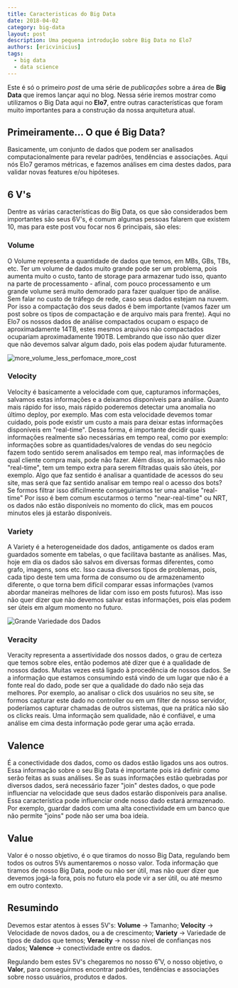 ```yaml
---
title: Caracteristicas do Big Data
date: 2018-04-02
category: big-data
layout: post
description: Uma pequena introdução sobre Big Data no Elo7
authors: [ericvinicius]
tags:
  - big data
  - data science
---
```


Este é só o primeiro *post* de uma série de *publicações* sobre a área de **Big Data** que iremos lançar aqui no blog. Nessa série iremos mostrar como utilizamos o Big Data aqui no **Elo7**, entre outras características que foram muito importantes para a construção da nossa arquitetura atual.

## Primeiramente... O que é Big Data?

Basicamente, um conjunto de dados que podem ser analisados computacionalmente para revelar padrões, tendências e associações. Aqui nós Elo7 geramos métricas, e fazemos análises em cima destes dados, para validar novas features e/ou hipóteses.

## 6 V's

Dentre as várias características do Big Data, os que são considerados bem importantes são seus 6V's, é comum algumas pessoas falarem que existem 10, mas para este post vou focar nos 6 principais, são eles:

### Volume

O Volume representa a quantidade de dados que temos, em MBs, GBs, TBs, etc. Ter um volume de dados muito grande pode ser um problema, pois aumenta muito o custo, tanto de storage para armazenar tudo isso, quanto na parte de processamento - afinal, com pouco processamento e um grande volume será muito demorado para fazer qualquer tipo de análise. Sem falar no custo de tráfego de rede, caso seus dados estejam na nuvem. Por isso a compactação dos seus dados é bem importante (vamos fazer um post sobre os tipos de compactação e de arquivo mais para frente). Aqui no Elo7 os nossos dados de análise compactados ocupam o espaço de aproximadamente 14TB, estes mesmos arquivos não compactados ocupariam aproximadamente 190TB.
Lembrando que isso não quer dizer que não devemos salvar algum dado, pois elas podem ajudar futuramente.

![more_volume_less_perfomace_more_cost](../images/more_volume_less_perfomace_more_cost.png)

### Velocity

Velocity é basicamente a velocidade com que, capturamos informações, salvamos estas informações e a deixamos disponíveis para análise. Quanto mais rápido for isso, mais rápido poderemos detectar uma anomalia no último deploy, por exemplo. Mas com esta velocidade devemos tomar cuidado, pois pode existir um custo a mais para deixar estas informações disponíveis em "real-time". Dessa forma, é importante decidir quais informações realmente são necessárias em tempo real, como por exemplo: informações sobre as quantidades/valores de vendas do seu negócio fazem todo sentido serem analisados em tempo real, mas informações de qual cliente compra mais, pode não fazer. Além disso, as informações não "real-time", tem um tempo extra para serem filtradas quais são úteis, por exemplo. Algo que faz sentido é analisar a quantidade de acessos do seu site, mas será que faz sentido analisar em tempo real o acesso dos bots? Se formos filtrar isso dificilmente conseguiriamos ter uma analise "real-time" Por isso é bem comum escutarmos o termo "near-real-time" ou NRT, os dados não estão disponíveis no momento do click, mas em poucos minutos eles já estarão disponíveis.

### Variety

A Variety é a heterogeneidade dos dados, antigamente os dados eram guardados somente em tabelas, o que facilitava bastante as análises. Mas, hoje em dia os dados são salvos em diversas formas diferentes, como grafo, imagens, sons etc. Isso causa diversos tipos de problemas, pois, cada tipo deste tem uma forma de consumo ou de armazenamento diferente, o que torna  bem difícil comparar essas informações (vamos abordar maneiras melhores de lidar com isso em posts futuros).
Mas isso não quer dizer que não devemos salvar estas informações, pois elas podem ser úteis em algum momento no futuro.

![Grande Variedade dos Dados](../images/variety_of_datas.png)

### Veracity

Veracity representa a assertividade dos nossos dados, o grau de certeza que temos sobre eles, então podemos até dizer que é a qualidade de nossos dados. Muitas vezes está ligado à procedência de nossos dados. Se a informação que estamos consumindo está vindo de um lugar que não é a fonte real do dado, pode ser que a qualidade do dado não seja das melhores. Por exemplo, ao analisar o click dos usuários no seu site, se formos capturar este dado no controller ou em um filter de nosso servidor, poderíamos capturar chamadas de outros sistemas, que na prática não são os clicks reais. Uma informação sem qualidade, não é confiável, e uma análise em cima desta informação pode gerar uma ação errada.

## Valence

É a conectividade dos dados, como os dados estão ligados uns aos outros. Essa informação sobre o seu Big Data é importante pois irá definir como serão feitas as suas análises. Se as suas informações estão quebradas por diversos dados, será necessário fazer "join" destes dados, o que pode influenciar na velocidade que seus dados estarão disponíveis para analise. Essa característica pode influenciar onde nosso dado estará armazenado. Por exemplo, guardar dados com uma alta conectividade em um banco que não permite "joins" pode não ser uma boa ideia.

## Value

Valor é o nosso objetivo, é o que tiramos do nosso Big Data, regulando bem todos os outros 5Vs aumentaremos o nosso valor. Toda informação que tiramos de nosso Big Data, pode ou não ser útil, mas não quer dizer que devemos jogá-la fora, pois no futuro ela pode vir a ser útil, ou até mesmo em outro contexto.

## Resumindo

Devemos estar atentos à esses 5V's:
**Volume** -> Tamanho;
**Velocity** -> Velocidade de novos dados, ou a de crescimento;
**Variety** -> Variedade de tipos de dados que temos;
**Veracity** -> nosso nivel de confianças nos dados;
**Valence** -> conectividade entre os dados.

Regulando bem estes 5V's chegaremos no nosso 6˚V, o nosso objetivo, o **Valor**, para conseguirmos encontrar padrões, tendências e associações sobre nosso usuários, produtos e dados.

